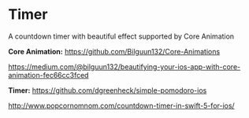 # Timer
A countdown timer with beautiful effect supported by Core Animation

**Core Animation:** 
https://github.com/Bilguun132/Core-Animations

https://medium.com/@bilguun132/beautifying-your-ios-app-with-core-animation-fec66cc3fced

**Timer:**
https://github.com/dgreenheck/simple-pomodoro-ios

http://www.popcornomnom.com/countdown-timer-in-swift-5-for-ios/
